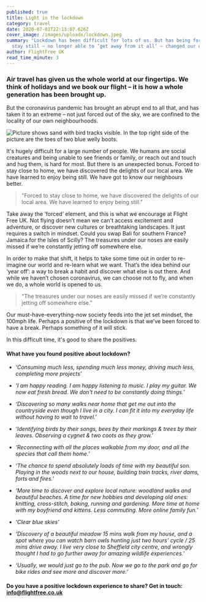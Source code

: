 ```yaml
---
published: true
title: Light in the lockdown
category: travel
date: 2020-07-01T22:13:07.626Z
cover_image: /images/uploads/lockdown.jpeg
summary: "Lockdown has been difficult for lots of us. But has being forced to
  stay still – no longer able to ‘get away from it all’ – changed our outlook? "
author: FlightFree UK
read_time_minute: 3
---
```

### Air travel has given us the whole world at our fingertips. We think of holidays and we book our flight – it is how a whole generation has been brought up. 

But the coronavirus pandemic has brought an abrupt end to all that, and has taken it to an extreme – not just forced out of the sky, we are confined to the locality of our own neighbourhoods.

![Picture shows sand with bird tracks visible. In the top right side of the picture are the toes of two blue welly boots. ](/images/uploads/lockdown.jpeg "Discovering bird tracks")

It's hugely difficult for a large number of people. We humans are social creatures and being unable to see friends or family, or reach out and touch and hug them, is hard for most. But there is an unexpected bonus. Forced to stay close to home, we have discovered the delights of our local area. We have learned to enjoy being still. We have got to know our neighbours better.

> "Forced to stay close to home, we have discovered the delights of our local area. We have learned to enjoy being still."

Take away the ‘forced’ element, and this is what we encourage at Flight Free UK. Not flying doesn’t mean we can't access excitement and adventure, or discover new cultures or breathtaking landscapes. It just requires a switch in mindset. Could you swap Bali for southern France? Jamaica for the Isles of Scilly? The treasures under our noses are easily missed if we’re constantly jetting off somewhere else.

In order to make that shift, it helps to take some time out in order to re-imagine our world and re-learn what we want. That’s the idea behind our ‘year off’: a way to break a habit and discover what else is out there. And while we haven’t chosen coronavirus, we can choose not to fly, and when we do, a whole world is opened to us.

> "The treasures under our noses are easily missed if we’re constantly jetting off somewhere else."

Our must-have-everything-now society feeds into the jet set mindset, the 100mph life. Perhaps a positive of the lockdown is that we’ve been forced to have a break. Perhaps something of it will stick.

In this difficult time, it's good to share the positives. 

#### What have you found positive about lockdown?

* *‘Consuming much less, spending much less money, driving much less, completing more projects’*

  >
* *‘I am happy reading. I am happy listening to music. I play my guitar. We now eat fresh bread. We don't need to be constantly doing things.’*

>

* *‘Discovering so many walks near home that get me out into the countryside even though I live in a city. I can fit it into my everyday life without having to wait to travel.’*

  >
* *‘Identifying birds by their songs, bees by their markings & trees by their leaves. Observing a cygnet & two coots as they grow.’*

>

* *‘Reconnecting with all the places walkable from my door, and all the species that call them home.’*

>

* *‘The chance to spend absolutely loads of time with my beautiful son. Playing in the woods next to our house, building train tracks, river dams, forts and fires.’*

>

* *‘More time to discover and explore local nature: woodland walks and beautiful beaches. A time for new hobbies and developing old ones: knitting, cross-stitch, baking, running and gardening. More time at home with my boyfriend and kittens. Less commuting. More online family fun.’*

>

* *‘Clear blue skies’*

>

* *‘Discovery of a beautiful meadow 15 mins walk from my house, and a spot where you can watch barn owls hunting just two hours’ cycle / 25 mins drive away. I live very close to Sheffield city centre, and wrongly thought I had to go further away for amazing wildlife experiences.’*

>

* *‘Usually, we would just go to the pub. Now we go to the park and go for bike rides and see more and discover more.’*

#### Do you have a positive lockdown experience to share? Get in touch: [info@flightfree.co.uk](mailto:info@flightfree.co.uk)